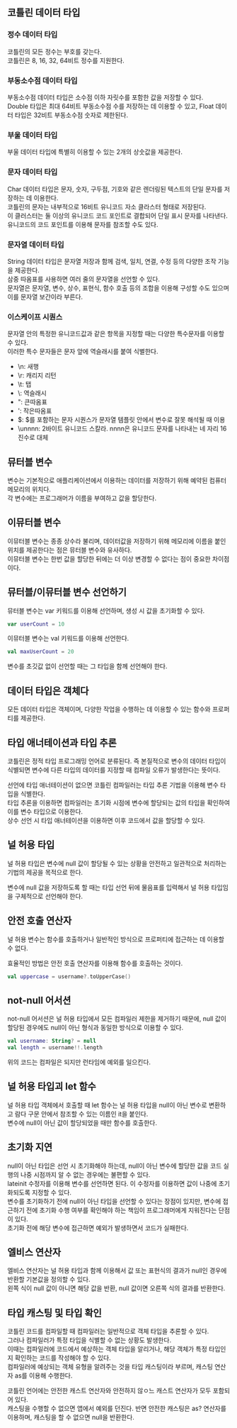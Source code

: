 ## 코틀린 데이터 타입

### 정수 데이터 타입

코틀린의 모든 정수는 부호를 갖는다.  
코틀린은 8, 16, 32, 64비트 정수를 지원한다.

### 부동소수점 데이터 타입

부동소수점 데이터 타입은 소수점 이하 자릿수를 포함한 값을 저장할 수 있다.  
Double 타입은 최대 64비트 부동소수점 수를 저장하는 데 이용할 수 있고, Float 데이터 타입은 32비트 부동소수점 숫자로 제한된다.

### 부울 데이터 타입

부울 데이터 타입에 특별히 이용할 수 있는 2개의 상숫값을 제공한다.

### 문자 데이터 타입

Char 데이터 타입은 문자, 숫자, 구두점, 기호와 같은 렌더링된 텍스트의 단일 문자를 저장하는 데 이용한다.  
코틀린의 문자는 내부적으로 16비트 유니코드 자소 클라스터 형태로 저장된다.  
이 클러스터는 둘 이상의 유니코드 코드 포인트로 결합되어 단일 표시 문자를 나타낸다.  
유니코드의 코드 포인트를 이용해 문자를 참조할 수도 있다.

### 문자열 데이터 타입

String 데이터 타입은 문자열 저장과 함께 검색, 일치, 연결, 수정 등의 다양한 조작 기능을 제공한다.  
삼중 따옴표를 사용하면 여러 줄의 문자열을 선언할 수 있다.  
문자열은 문자열, 변수, 상수, 표현식, 함수 호출 등의 조합을 이용해 구성할 수도 있으며 이를 문자열 보간이라 부른다.

### 이스케이프 시퀀스

문자열 안의 특정한 유니코드값과 같은 항목을 지정할 때는 다양한 특수문자를 이용할 수 있다.  
이러한 특수 문자들은 문자 앞에 역슬래시를 붙여 식별한다.

- \n: 새행
- \r: 캐리지 리턴
- \t: 탭
- \\: 역슬래시
- \": 큰따옴표
- \': 작은따옴표
- \$: $를 포함하는 문자 시퀀스가 문자열 템플릿 안에서 변수로 잘못 해석될 때 이용
- \unnnn: 2바이트 유니코드 스칼라. nnnn은 유니코드 문자를 나타내는 네 자리 16진수로 대체

## 뮤터블 변수

변수는 기본적으로 애플리케이션에서 이용하는 데이터를 저장하기 위해 예약된 컴퓨터 메모리의 위치다.  
각 변수에는 프로그래머가 이름을 부여하고 값을 할당한다.

## 이뮤터블 변수

이뮤터블 변수는 종종 상수라 불리며, 데이터값을 저장하기 위해 메모리에 이름을 붙인 위치를 제공한다는 점은 뮤터블 변수와 유사하다.  
이뮤터블 변수는 한번 값을 할당한 뒤에는 더 이상 변경할 수 없다는 점이 중요한 차이점이다.

## 뮤터블/이뮤터블 변수 선언하기

뮤터블 변수는 var 키워드를 이용해 선언하며, 생성 시 값을 초기화할 수 있다.

```kotlin
var userCount = 10
```

이뮤터블 변수는 val 키워드를 이용해 선언한다.

```kotlin
val maxUserCount = 20
```

변수를 초깃값 없이 선언할 때는 그 타입을 함께 선언해야 한다.

## 데이터 타입은 객체다

모든 데이터 타입은 객체이며, 다양한 작업을 수행하는 데 이용할 수 있는 함수와 프로퍼티를 제공한다.

## 타입 애너테이션과 타입 추론

코틀린은 정적 타입 프로그래밍 언어로 분류된다. 즉 본질적으로 변수의 데이터 타입이 식별되면 변수에 다른 타입의 데이터를 지정할 때 컴파일 오류가 발생한다는 뜻이다.  

선언에 타입 애너테이션이 없으면 코틀린 컴파일러는 타입 추론 기법을 이용해 변수 타입을 식별한다.  
타입 추론을 이용하면 컴파일러는 초기화 시점에 변수에 할당되는 값의 타입을 확인하여 이를 변수 타입으로 이용한다.  
상수 선언 시 타입 애너테이션을 이용하면 이후 코드에서 값을 할당할 수 있다. 

## 널 허용 타입

널 허용 타입은 변수에 null 값이 할당될 수 있는 상황을 안전하고 일관적으로 처리하는 기법의 제공을 목적으로 한다.  

변수에 null 값을 저장하도록 할 때는 타입 선언 뒤에 물음표를 입력해서 널 허용 타입임을 구체적으로 선언해야 한다.

## 안전 호출 연산자

널 허용 변수는 함수를 호출하거나 일반적인 방식으로 프로퍼티에 접근하는 데 이용할 수 없다.  

효율적인 방법은 안전 호출 연산자를 이용해 함수를 호출하는 것이다.

```kotlin
val uppercase = username?.toUpperCase()
```

## not-null 어서션

not-null 어서션은 널 허용 타입에서 모든 컴파일러 제한을 제거하기 때문에, null 값이 할당된 경우에도 null이 아닌 형식과 동일한 방식으로 이용할 수 있다.  

```kotlin
val username: String? = null
val length = username!!.length
```

위의 코드는 컴파일은 되지만 런타임에 예외를 일으킨다.

## 널 허용 타입괴 let 함수

널 허용 타입 객체에서 호출할 때 let 함수는 널 허용 타입을 null이 아닌 변수로 변환하고 람다 구문 안에서 참조할 수 있는 이름인 it을 붙인다.  
변수에 null이 아닌 값이 할당되었을 때만 함수를 호출한다.

## 초기화 지연

null이 아닌 타입은 선언 시 초기화해야 하는데, null이 아닌 변수에 할당한 값을 코드 실행의 나중 시점까지 알 수 없는 경우에는 불편할 수 있다.  
lateinit 수정자를 이용해 변수를 선언하면 된다. 이 수정자를 이용하면 값이 나중에 초기화되도록 지정할 수 있다.  
변수를 초기화하기 전에 null이 아닌 타입을 선언할 수 있다는 장점이 있지만, 변수에 접근하기 전에 초기화 수행 여부를 확인해야 하는 책임이 프로그래머에게 지워진다는 단점이 있다.  
초기화 전에 해당 변수에 접근하면 예외가 발생하면서 코드가 실패한다.

## 엘비스 연산자

엘비스 연산자는 널 허용 타입과 함께 이용해서 값 또는 표현식의 결과가 null인 경우에 반환할 기본값을 정의할 수 있다.  
왼쪽 식이 null 값이 아니면 해당 값을 반환, null 값이면 오른쪽 식의 결과를 반환한다.

## 타입 캐스팅 및 타입 확인

코틀린 코드를 컴파일할 때 컴파일러는 일반적으로 객체 타입을 추론할 수 있다.  
그러나 컴파일러가 특정 타입을 식별할 수 없는 상황도 발생한다.  
이때는 컴파일러에 코드에서 예상하는 객체 타입을 알리거나, 해당 객체가 특정 타입인지 확인하는 코드를 작성해야 할 수 있다.  
컴파일러에 예상되는 객체 유형을 알려주는 것을 타입 캐스팅이라 부르며, 캐스팅 연산자 as를 이용해 수행한다.  

코틀린 언어에는 안전한 캐스트 연산자와 안전하지 않ㅇ느 캐스트 연산자가 모두 포함되어 있다.  
캐스팅을 수행할 수 없으면 앱에서 예외를 던진다. 반면 안전한 캐스팅은 as? 연산자를 이용하며, 캐스팅을 할 수 없으면 null을 반환한다.
